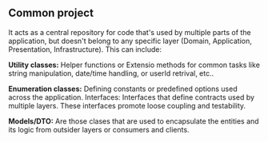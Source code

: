 
## Common project

It acts as a central repository for code that's used by multiple parts of the application, but doesn't belong to any specific layer (Domain, Application, Presentation, Infrastructure).
This can include:

**Utility classes:** Helper functions or Extensio methods for common tasks like string manipulation, date/time handling, or userId retrival, etc..

**Enumeration classes:** Defining constants or predefined options used across the application.
Interfaces: Interfaces that define contracts used by multiple layers. These interfaces promote loose coupling and testability.

**Models/DTO:** Are those clases that are used to encapsulate the entities and its logic from outsider layers or consumers and clients. 